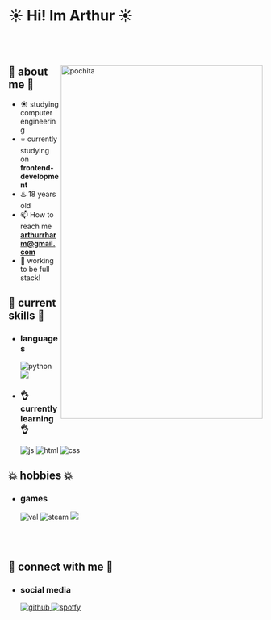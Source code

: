 <h1>  ☀️ Hi! Im Arthur ☀️  </h2>

</br>
</br>

<div>

<img align="right" width="400" height="700" alt="pochita" src="https://i.pinimg.com/736x/cb/af/73/cbaf73b4e7a546fbb81fd715ba642827.jpg"/>

<h2>  📰  about me 📰 </h2>

- ☀️ studying computer engineering
- ⭐ currently studying on **frontend-development**
- ♨️ 18 years old
- 📫 How to reach me **arthurrharm@gmail.com**
- 🚀 working to be full stack!

<h2>  📗 current skills 📗 </h2>
  
- <h3> languages </h3>
  <img src = "https://img.shields.io/badge/Python-14354C?style=for-the-badge&logo=python&logoColor=white" alt = "python" />
  <img src = "https://img.shields.io/badge/Java-ED8B00?style=for-the-badge&logo=java&logoColor=white" />

- <h3> 👌 currently learning 👌 </h3>
  <img src = "https://img.shields.io/badge/JavaScript-323330?style=for-the-badge&logo=javascript&logoColor=F7DF1E" alt = "js" />
  <img src = "https://img.shields.io/badge/HTML5-E34F26?style=for-the-badge&logo=html5&logoColor=white" alt = "html" />
  <img src = "https://img.shields.io/badge/CSS3-1572B6?style=for-the-badge&logo=css3&logoColor=white" alt = "css" />

<h2>  💥 hobbies 💥 </h2>
  
- <h3> games </h3>
  <img src = "https://img.shields.io/badge/Valorant-fa4454?style=for-the-badge&logo=valorant&logoColor=white" alt = "val" />
  <img src = "https://img.shields.io/badge/Steam-000000?style=for-the-badge&logo=steam&logoColor=white" alt = "steam" />
  <img src = "https://img.shields.io/badge/Battle.net-000?style=for-the-badge&logo=battle.net&logoColor=148EFF" />

</br></br>

<h2> 🌟 connect with me 🌟 </h2>
  
- <h3> social media </h3>
  <a href="https://github.com/art-wf" target="_blank">
    <img src=https://img.shields.io/badge/github-%2324292e.svg?&style=for-the-badge&logo=github&logoColor=white alt=github style="margin-bottom: 5px;" />
    </a>
    <a href="https://open.spotify.com/user/4csv1pzqazpoinqek4sbblahd?si=310a7abfd9f74f30" target="_blank">
    <img src=https://img.shields.io/badge/Spotify-1ED760?&style=for-the-badge&logo=spotify&logoColor=white alt=spotfy style="margin-bottom: 5px;" />
    </a>

</br></br>

</div>

